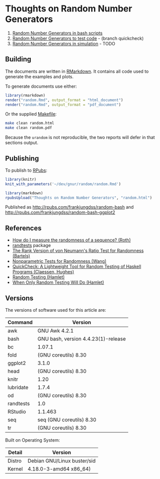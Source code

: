 # Thoughts on Random Number Generators

1. [Random Number Generators in bash scripts](./random.Rmd)
2. [Random Number Generators to test code](./code.Rmd) - (branch quickcheck)
3. [Random Number Generators in simulation](./simulate.Rmd) - TODO


## Building

The documents are written in [RMarkdown](https://rmarkdown.rstudio.com/). It
contains all code used to generate the examples and plots.

To generate documents use either:

```r
library(rmarkdown)
render("random.Rmd", output_format = "html_document")
render("random.Rmd", output_format = "pdf_document")
```

Or the supplied [Makefile](https://www.gnu.org/software/make/):

```bash
make clean random.html
make clean random.pdf
```

Because the `urandom` is not reproducible, the two reports will defer in that
sections output.


## Publishing

To publish to [RPubs](http://rpubs.com/):

```r
library(knitr)
knit_with_parameters('~/dev/gnur/random/random.Rmd')

library(markdown)
rpubsUpload("Thoughts on Random Number Generators", "random.html")
```

Published as http://rpubs.com/frankjungdss/random-bash and
http://rpubs.com/frankjungdss/random-bash-ggplot2


## References

* [How do I measure the randomness of a
sequence? (Roth)](https://www.quora.com/How-do-I-measure-the-randomness-of-a-sequence)
* [randtests](https://cran.r-project.org/web/packages/randtests/randtests.pdf)
  package
* [The Rank Version of von Neumann's Ratio Test for Randomness (Bartels)](https://www.researchgate.net/publication/230639951_The_Rank_Version_of_von_Neumann's_Ratio_Test_for_Randomness)
* [Nonparametric Tests for Randomness (Wang)](http://www.ifp.illinois.edu/~ywang11/paper/ECE461Proj.pdf)
* [QuickCheck: A Lightweight Tool for Random Testing of Haskell
Programs (Claessen, Hughes) ](https://dl.acm.org/citation.cfm?id=351266)
* [Random Testing (Hamlet)](http://www.cse.msu.edu/~cse870/Materials/Testing/hamlet.homepage.random.ps)
* [When Only Random Testing Will Do (Hamlet)](https://dl.acm.org/citation.cfm?id=1145737)


## Versions

The versions of software used for this article are:

  | Command   | Version                             |
  | ---       | ---                                 |
  | awk       | GNU Awk 4.2.1                       |
  | bash      | GNU bash, version 4.4.23(1)-release |
  | bc        | 1.07.1                              |
  | fold      | (GNU coreutils) 8.30                |
  | ggplot2   | 3.1.0                               |
  | head      | (GNU coreutils) 8.30                |
  | knitr     | 1.20                                |
  | lubridate | 1.7.4                               |
  | od        | (GNU coreutils) 8.30                |
  | randtests | 1.0                                 |
  | RStudio   | 1.1.463                             |
  | seq       | seq (GNU coreutils) 8.30            |
  | tr        | (GNU coreutils) 8.30                |

Built on Operating System:

  | Detail  | Version                     |
  | ---     | ---                         |
  | Distro  | Debian GNU/Linux buster/sid |
  | Kernel  | 4.18.0-3-amd64 x86_64)      |

